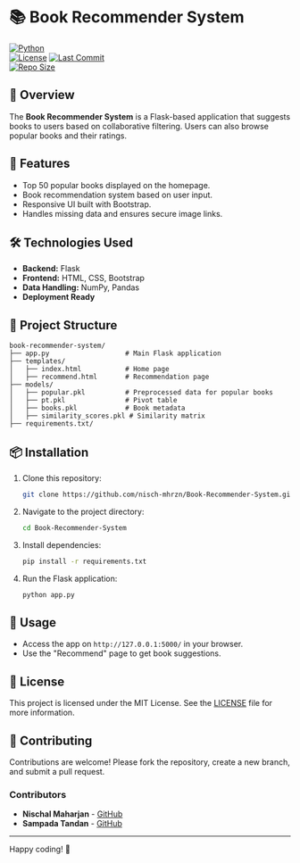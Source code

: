 # 📚 Book Recommender System

[![Python](https://img.shields.io/badge/Python-3.9-blue.svg)](https://www.python.org/downloads/)  
[![License](https://img.shields.io/badge/License-MIT-green.svg)](LICENSE)
[![Last Commit](https://img.shields.io/github/last-commit/nisch-mhrzn/Book-Recommender-System)](https://github.com/nisch-mhzrn/Book-Recommender-System/commits/main)  
[![Repo Size](https://img.shields.io/github/repo-size/nisch-mhrzn/Book-Recommender-System)](https://github.com/nisch-mhrzn/Book-Recommender-System)  

## 📖 Overview
The **Book Recommender System** is a Flask-based application that suggests books to users based on collaborative filtering. Users can also browse popular books and their ratings.

## 🚀 Features
- Top 50 popular books displayed on the homepage.
- Book recommendation system based on user input.
- Responsive UI built with Bootstrap.
- Handles missing data and ensures secure image links.

## 🛠️ Technologies Used
- **Backend:** Flask
- **Frontend:** HTML, CSS, Bootstrap
- **Data Handling:** NumPy, Pandas
- **Deployment Ready**

## 📂 Project Structure
```
book-recommender-system/
├── app.py                   # Main Flask application
├── templates/
│   ├── index.html           # Home page
│   ├── recommend.html       # Recommendation page
├── models/
│   ├── popular.pkl          # Preprocessed data for popular books
│   ├── pt.pkl               # Pivot table
│   ├── books.pkl            # Book metadata
│   ├── similarity_scores.pkl # Similarity matrix
├── requirements.txt/

```

## 📦 Installation
1. Clone this repository:
   ```bash
   git clone https://github.com/nisch-mhrzn/Book-Recommender-System.git
   ```
2. Navigate to the project directory:
   ```bash
   cd Book-Recommender-System
   ```
3. Install dependencies:
   ```bash
   pip install -r requirements.txt
   ```
4. Run the Flask application:
   ```bash
   python app.py
   ```

## 🌟 Usage
- Access the app on `http://127.0.0.1:5000/` in your browser.
- Use the "Recommend" page to get book suggestions.

## 📜 License
This project is licensed under the MIT License. See the [LICENSE](LICENSE) file for more information.

## 👥 Contributing
Contributions are welcome! Please fork the repository, create a new branch, and submit a pull request.  

### Contributors
- **Nischal Maharjan** - [GitHub](https://github.com/nisch-mhrzn)
- **Sampada Tandan** - [GitHub](https://github.com/SampadaTandan)

---

Happy coding! 🎉
